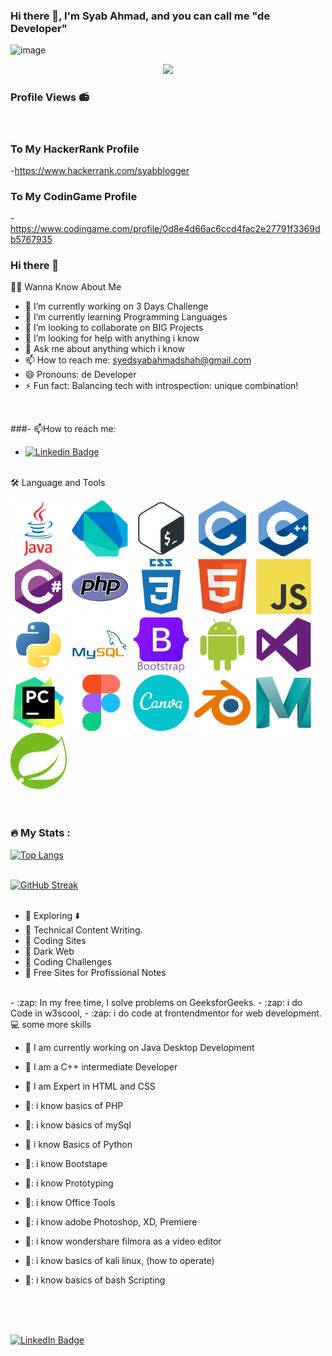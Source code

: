 

<!--
**SyabAhmad/SyabAhmad** is a ✨ _special_ ✨ repository because its `README.md` (this file) appears on your GitHub profile.

Here are some ideas to get you started:

-->



### Hi there 👋, I'm Syab Ahmad, and you can call me "de Developer"

<!--    ![WhatsApp Image 2023-03-01 at 9 30 48 PM](https://user-images.githubusercontent.com/81256221/222202466-0af8f9ca-5620-44bc-8030-a26067355abf.jpeg) -->
   ![image](https://user-images.githubusercontent.com/81256221/226192226-3b40ef2c-00a4-4e3c-939f-eb4dfe3bbb54.png)


<!-- <div align="center">
  <img src="https://media.giphy.com/media/dWesBcTLavkZuG35MI/giphy.gif" width="600" height="300"/>
</div> -->

<div id="header" align="center">
  <img src="https://camo.githubusercontent.com/683e2187241c641430216c864ce93fc5a0e0dfb232c5a01d1c54b54d63aa8cb2/68747470733a2f2f63646e2e6472696262626c652e636f6d2f75736572732f313136323037372f73637265656e73686f74732f333834383931342f70726f6772616d6d65722e676966" width="500"/>

</div>

### Profile Views 📻

<img src="https://komarev.com/ghpvc/?username=SyabAhmad&style=flat-square&color=blue" alt=""/>

### To My HackerRank Profile
   -https://www.hackerrank.com/syabblogger
 
### To My CodinGame Profile
   -https://www.codingame.com/profile/0d8e4d66ac6ccd4fac2e27791f3369db5767935

### Hi there 👋
:man_technologist: Wanna Know About Me
- 🔭 I’m currently working on 3 Days Challenge
- 🌱 I’m currently learning Programming Languages
- 👯 I’m looking to collaborate on BIG Projects
- 🤔 I’m looking for help with anything i know
- 💬 Ask me about anything which i know
- 📫 How to reach me: syedsyabahmadshah@gmail.com
- 😄 Pronouns: de Developer
- ⚡ Fun fact: Balancing tech with introspection: unique combination!

</br>


###- :mailbox:How to reach me: 
- [![Linkedin Badge](https://img.shields.io/badge/-SyabAhmad-blue?style=flat&logo=Linkedin&logoColor=white)](https://www.linkedin.com/in/syed-syab-ahmad-shah-776a421b7)
</br></br>


🛠 Language and Tools

<div>
  <img src="https://github.com/devicons/devicon/blob/master/icons/java/java-original-wordmark.svg" title="Java" alt="Java" width="90" height="90"/>&nbsp;
   <img src="https://github.com/devicons/devicon/blob/master/icons/dart/dart-original.svg" title="dart" alt="dart" width="90" height="90"/>&nbsp;
  <img src="https://github.com/devicons/devicon/blob/master/icons/bash/bash-plain.svg" title="Bash"  alt="Bash" width="90" height="90"/>&nbsp;
  <img src="https://github.com/devicons/devicon/blob/master/icons/c/c-original.svg" title="C"  alt="C" width="90" height="90"/>&nbsp;
  <img src="https://github.com/devicons/devicon/blob/master/icons/cplusplus/cplusplus-original.svg" title="C++"  alt="C++" width="90" height="90"/>&nbsp;
  <img src="https://github.com/devicons/devicon/blob/master/icons/csharp/csharp-original.svg" title="C#"  alt="C#" width="90" height="90"/>&nbsp;
  <img src="https://github.com/devicons/devicon/blob/master/icons/php/php-original.svg" title="PHP"  alt="PHP" width="90" height="90"/>&nbsp;
  <img src="https://github.com/devicons/devicon/blob/master/icons/css3/css3-plain-wordmark.svg"  title="CSS3" alt="CSS" width="90" height="90"/>&nbsp;
  <img src="https://github.com/devicons/devicon/blob/master/icons/html5/html5-original.svg" title="HTML5" alt="HTML" width="90" height="90"/>&nbsp;
  <img src="https://github.com/devicons/devicon/blob/master/icons/javascript/javascript-original.svg" title="JavaScript" alt="JavaScript" width="90" height="90"/>&nbsp;
  <img src="https://github.com/devicons/devicon/blob/master/icons/python/python-original.svg" title="Python" alt="Python" width="90" height="90"/>&nbsp;
  <img src="https://github.com/devicons/devicon/blob/master/icons/mysql/mysql-original-wordmark.svg" title="MySQL"  alt="MySQL" width="90" height="90"/>&nbsp;
  <img src="https://github.com/devicons/devicon/blob/master/icons/bootstrap/bootstrap-original-wordmark.svg" title="bootstrap"  alt="bootstrap" width="90" height="90"/>&nbsp;
  <img src="https://github.com/devicons/devicon/blob/master/icons/android/android-original.svg" title="android"  alt="android" width="90" height="90"/>&nbsp;
  <img src="https://github.com/devicons/devicon/blob/master/icons/visualstudio/visualstudio-plain.svg" title="visualstudio"  alt="visualstudio" width="90" height="90"/>&nbsp;
  <img src="https://github.com/devicons/devicon/blob/master/icons/pycharm/pycharm-original.svg" title="Pycharm"  alt="Pycharm" width="90" height="90"/>&nbsp;
  <img src="https://github.com/devicons/devicon/blob/master/icons/figma/figma-original.svg" title="Figma"  alt="Figma" width="90" height="90"/>&nbsp;
  <img src="https://github.com/devicons/devicon/blob/master/icons/canva/canva-original.svg" title="Canva"  alt="Canva" width="90" height="90"/>&nbsp;
  <img src="https://github.com/devicons/devicon/blob/master/icons/blender/blender-original.svg" title="Blender"  alt="Blender" width="90" height="90"/>&nbsp;
  <img src="https://github.com/devicons/devicon/blob/master/icons/maya/maya-original.svg" title="Maya"  alt="Maya" width="90" height="90"/>&nbsp;
  <img src="https://github.com/devicons/devicon/blob/master/icons/spring/spring-original.svg" title="Spring"  alt="Spring" width="90" height="90"/>&nbsp;
  
</div>
</br></br>

<!-- ### :fire: My Stats :


[![GitHub Streak](http://github-readme-streak-stats.herokuapp.com?user=SyabAhmad&theme=dark&background=000000)](https://git.io/streak-stats)
</br></br> -->




### :fire: My Stats :
[![Top Langs](https://github-readme-stats.vercel.app/api/top-langs/?username=SyabAhmad)](https://github.com/SyabAhmad/github-readme-stats)
</br></br>

[![GitHub Streak](http://github-readme-streak-stats.herokuapp.com?user=SyabAhmad&theme=hacker)](https://git.io/streak-stats)
</br></br>

- :seedling: Exploring ⬇️
- :seedling: Technical Content Writing.
- :seedling: Coding Sites
- :seedling: Dark Web
- :seedling: Coding Challenges
- :seedling: Free Sites for Profissional Notes


</br>
- :zap: In my free time, I solve problems on GeeksforGeeks.
- :zap: i do Code in w3scool,
- :zap: i do code at frontendmentor for web development.

</br>
💻 some more skills

- :telescope: I am currently working on Java Desktop Development
- :telescope: I am a C++ intermediate Developer
- :telescope: I am Expert in HTML and CSS

- 🔭: i know basics of PHP
- 🔭: i know basics of mySql

- :telescope: i know Basics of Python
- 🔭: i know Bootstape

- 🔭: i know Prototyping
- 🔭: i know Office Tools

- 🔭: i know adobe Photoshop, XD, Premiere
- 🔭: i know wondershare filmora as a video editor

- 🔭: i know basics of kali linux, (how to operate)
- 🔭: i know basics of bash Scripting

</br></br></br>
<div id="badges">
  <a href="https://www.linkedin.com/in/syed-syab-ahmad-shah-776a421b7">
    <img src="https://img.shields.io/badge/LinkedIn-blue?style=for-the-badge&logo=linkedin&logoColor=white" alt="LinkedIn Badge"/>
  </a>
</div>

